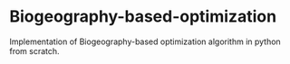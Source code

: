 # Biogeography-based-optimization
Implementation of Biogeography-based optimization algorithm in python from scratch.
